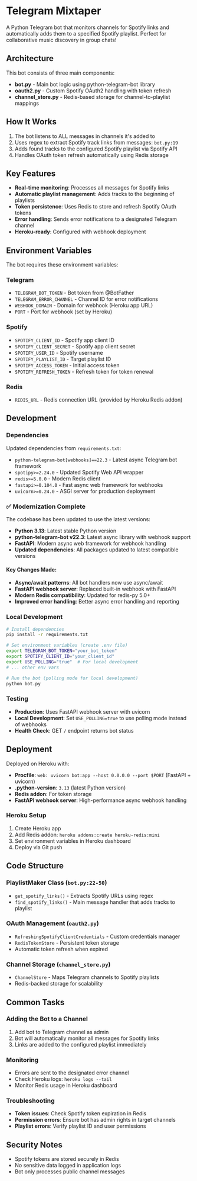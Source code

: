 # Telegram Mixtaper

A Python Telegram bot that monitors channels for Spotify links and automatically adds them to a specified Spotify playlist. Perfect for collaborative music discovery in group chats!

## Architecture

This bot consists of three main components:

- **bot.py** - Main bot logic using python-telegram-bot library
- **oauth2.py** - Custom Spotify OAuth2 handling with token refresh
- **channel_store.py** - Redis-based storage for channel-to-playlist mappings

## How It Works

1. The bot listens to ALL messages in channels it's added to
2. Uses regex to extract Spotify track links from messages: `bot.py:19`
3. Adds found tracks to the configured Spotify playlist via Spotify API
4. Handles OAuth token refresh automatically using Redis storage

## Key Features

- **Real-time monitoring**: Processes all messages for Spotify links
- **Automatic playlist management**: Adds tracks to the beginning of playlists
- **Token persistence**: Uses Redis to store and refresh Spotify OAuth tokens
- **Error handling**: Sends error notifications to a designated Telegram channel
- **Heroku-ready**: Configured with webhook deployment

## Environment Variables

The bot requires these environment variables:

### Telegram
- `TELEGRAM_BOT_TOKEN` - Bot token from @BotFather
- `TELEGRAM_ERROR_CHANNEL` - Channel ID for error notifications
- `WEBHOOK_DOMAIN` - Domain for webhook (Heroku app URL)
- `PORT` - Port for webhook (set by Heroku)

### Spotify
- `SPOTIFY_CLIENT_ID` - Spotify app client ID
- `SPOTIFY_CLIENT_SECRET` - Spotify app client secret
- `SPOTIFY_USER_ID` - Spotify username
- `SPOTIFY_PLAYLIST_ID` - Target playlist ID
- `SPOTIFY_ACCESS_TOKEN` - Initial access token
- `SPOTIFY_REFRESH_TOKEN` - Refresh token for token renewal

### Redis
- `REDIS_URL` - Redis connection URL (provided by Heroku Redis addon)

## Development

### Dependencies
Updated dependencies from `requirements.txt`:
- `python-telegram-bot[webhooks]==22.3` - Latest async Telegram bot framework
- `spotipy>=2.24.0` - Updated Spotify Web API wrapper
- `redis>=5.0.0` - Modern Redis client
- `fastapi>=0.104.0` - Fast async web framework for webhooks
- `uvicorn>=0.24.0` - ASGI server for production deployment

### ✅ Modernization Complete
The codebase has been updated to use the latest versions:
- **Python 3.13**: Latest stable Python version
- **python-telegram-bot v22.3**: Latest async library with webhook support
- **FastAPI**: Modern async web framework for webhook handling
- **Updated dependencies**: All packages updated to latest compatible versions

#### Key Changes Made:
- **Async/await patterns**: All bot handlers now use async/await
- **FastAPI webhook server**: Replaced built-in webhook with FastAPI
- **Modern Redis compatibility**: Updated for redis-py 5.0+
- **Improved error handling**: Better async error handling and reporting

### Local Development
```bash
# Install dependencies
pip install -r requirements.txt

# Set environment variables (create .env file)
export TELEGRAM_BOT_TOKEN="your_bot_token"
export SPOTIFY_CLIENT_ID="your_client_id"
export USE_POLLING="true"  # For local development
# ... other env vars

# Run the bot (polling mode for local development)
python bot.py
```

### Testing
- **Production**: Uses FastAPI webhook server with uvicorn
- **Local Development**: Set `USE_POLLING=true` to use polling mode instead of webhooks
- **Health Check**: GET `/` endpoint returns bot status

## Deployment

Deployed on Heroku with:
- **Procfile**: `web: uvicorn bot:app --host 0.0.0.0 --port $PORT` (FastAPI + uvicorn)
- **.python-version**: `3.13` (latest Python version)
- **Redis addon**: For token storage
- **FastAPI webhook server**: High-performance async webhook handling

### Heroku Setup
1. Create Heroku app
2. Add Redis addon: `heroku addons:create heroku-redis:mini`
3. Set environment variables in Heroku dashboard
4. Deploy via Git push

## Code Structure

### PlaylistMaker Class (`bot.py:22-50`)
- `get_spotify_links()` - Extracts Spotify URLs using regex
- `find_spotify_links()` - Main message handler that adds tracks to playlist

### OAuth Management (`oauth2.py`)
- `RefreshingSpotifyClientCredentials` - Custom credentials manager
- `RedisTokenStore` - Persistent token storage
- Automatic token refresh when expired

### Channel Storage (`channel_store.py`)
- `ChannelStore` - Maps Telegram channels to Spotify playlists
- Redis-backed storage for scalability

## Common Tasks

### Adding the Bot to a Channel
1. Add bot to Telegram channel as admin
2. Bot will automatically monitor all messages for Spotify links
3. Links are added to the configured playlist immediately

### Monitoring
- Errors are sent to the designated error channel
- Check Heroku logs: `heroku logs --tail`
- Monitor Redis usage in Heroku dashboard

### Troubleshooting
- **Token issues**: Check Spotify token expiration in Redis
- **Permission errors**: Ensure bot has admin rights in target channels
- **Playlist errors**: Verify playlist ID and user permissions

## Security Notes
- Spotify tokens are stored securely in Redis
- No sensitive data logged in application logs
- Bot only processes public channel messages